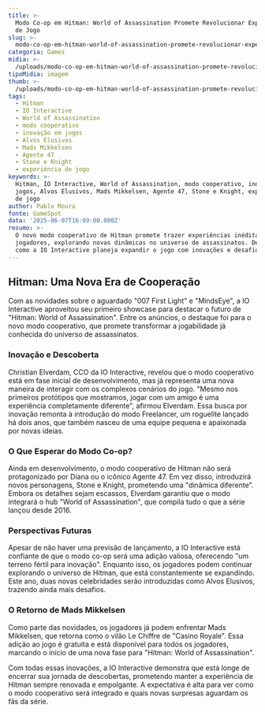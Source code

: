 ```yaml
---
title: >-
  Modo Co-op em Hitman: World of Assassination Promete Revolucionar Experiência
  de Jogo
slug: >-
  modo-co-op-em-hitman-world-of-assassination-promete-revolucionar-experincia-de-jogo
categoria: Games
midia: >-
  /uploads/modo-co-op-em-hitman-world-of-assassination-promete-revolucionar-experincia-de-jogo-thumb.png
tipoMidia: imagem
thumb: >-
  /uploads/modo-co-op-em-hitman-world-of-assassination-promete-revolucionar-experincia-de-jogo-thumb.png
tags:
  - Hitman
  - IO Interactive
  - World of Assassination
  - modo cooperativo
  - inovação em jogos
  - Alvos Elusivos
  - Mads Mikkelsen
  - Agente 47
  - Stone e Knight
  - experiência de jogo
keywords: >-
  Hitman, IO Interactive, World of Assassination, modo cooperativo, inovação em
  jogos, Alvos Elusivos, Mads Mikkelsen, Agente 47, Stone e Knight, experiência
  de jogo
author: Pablo Moura
fonte: GameSpot
data: '2025-06-07T16:09:00.000Z'
resumo: >-
  O novo modo cooperativo de Hitman promete trazer experiências inéditas para os
  jogadores, explorando novas dinâmicas no universo de assassinatos. Descubra
  como a IO Interactive planeja expandir o jogo com inovações e desafios únicos.
---
```


## Hitman: Uma Nova Era de Cooperação

Com as novidades sobre o aguardado "007 First Light" e "MindsEye", a IO Interactive aproveitou seu primeiro showcase para destacar o futuro de "Hitman: World of Assassination". Entre os anúncios, o destaque foi para o novo modo cooperativo, que promete transformar a jogabilidade já conhecida do universo de assassinatos.

### Inovação e Descoberta

Christian Elverdam, CCO da IO Interactive, revelou que o modo cooperativo está em fase inicial de desenvolvimento, mas já representa uma nova maneira de interagir com os complexos cenários do jogo. "Mesmo nos primeiros protótipos que mostramos, jogar com um amigo é uma experiência completamente diferente", afirmou Elverdam. Essa busca por inovação remonta à introdução do modo Freelancer, um roguelite lançado há dois anos, que também nasceu de uma equipe pequena e apaixonada por novas ideias.

### O Que Esperar do Modo Co-op?

Ainda em desenvolvimento, o modo cooperativo de Hitman não será protagonizado por Diana ou o icônico Agente 47. Em vez disso, introduzirá novos personagens, Stone e Knight, prometendo uma "dinâmica diferente". Embora os detalhes sejam escassos, Elverdam garantiu que o modo integrará o hub "World of Assassination", que compila tudo o que a série lançou desde 2016.

### Perspectivas Futuras

Apesar de não haver uma previsão de lançamento, a IO Interactive está confiante de que o modo co-op será uma adição valiosa, oferecendo "um terreno fértil para inovação". Enquanto isso, os jogadores podem continuar explorando o universo de Hitman, que está constantemente se expandindo. Este ano, duas novas celebridades serão introduzidas como Alvos Elusivos, trazendo ainda mais desafios.

### O Retorno de Mads Mikkelsen

Como parte das novidades, os jogadores já podem enfrentar Mads Mikkelsen, que retorna como o vilão Le Chiffre de "Casino Royale". Essa adição ao jogo é gratuita e está disponível para todos os jogadores, marcando o início de uma nova fase para "Hitman: World of Assassination".

Com todas essas inovações, a IO Interactive demonstra que está longe de encerrar sua jornada de descobertas, prometendo manter a experiência de Hitman sempre renovada e empolgante. A expectativa é alta para ver como o modo cooperativo será integrado e quais novas surpresas aguardam os fãs da série.
